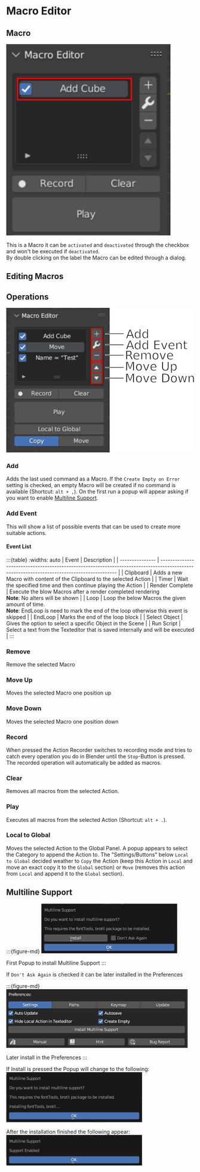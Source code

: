 # Macro Editor
## Macro
![Simple Macro](../images/Simple_Macro.svg)

This is a Macro it can be `activated` and `deactivated` through the checkbox and won't be executed if `deactivated`.\
By double clicking on the label the Macro can be edited through a dialog.

## Editing Macros

## Operations
![Alt text](../images/MacroEditorOperators.svg)

### Add 

Adds the last used command as a Macro. 
If the `Create Empty on Error` setting is checked, an empty Macro will be created if no command is available (Shortcut: `alt + ,`).
On the first run a popup will appear asking if you want to enable [Multiline Support](../panels/macro.md#multiline-support).

### Add Event

This will show a list of possible events that can be used to create more suitable actions.

#### Event List
:::{table}
:widths: auto
| Event           | Description                                                                                                                                |
| --------------- | ------------------------------------------------------------------------------------------------------------------------------------------ |
| Clipboard       | Adds a new Macro with content of the Clipboard to the selected Action                                                                      |
| Timer           | Wait the specified time and then continue playing the Action                                                                               |
| Render Complete | Execute the blow Macros after a render completed rendering <br> **Note**: No alters will be shown                                          |
| Loop            | Loop the below Macros the given amount of time. <br> **Note**: EndLoop is need to mark the end of the loop otherwise this event is skipped |
| EndLoop         | Marks the end of the loop block                                                                                                            |
| Select Object   | Gives the option to select a specific Object in the Scene                                                                                  |
| Run Script      | Select a text from the Texteditor that is saved internally and will be executed                                                            |
:::

### Remove

Remove the selected Macro

### Move Up

Moves the selected Macro one position up

### Move Down

Moves the selected Macro one position down

### Record
When pressed the Action Recorder switches to recording mode and tries to catch every operation you do in Blender until the `Stop`-Button is pressed.
The recorded operation will automatically be added as macros.

### Clear
Removes all macros from the selected Action.

### Play
Executes all macros from the selected Action (Shortcut: `alt + .`).

### Local to Global
Moves the selected Action to the Global Panel. A popup appears to select the Category to append the Action to.
The "Settings/Buttons" below `Local to Global` decided weather to `Copy` the Action (keep this Action in `Local` and move an exact copy it to the `Global` section) or `Move` (removes this action from `Local` and append it to the `Global` section).

## Multiline Support

:::{figure-md}
![Multiline Support Install](../images/MacroEditor_MultilineInstall.png)

First Popup to install Multiline Support
:::

If `Don't Ask Again` is checked it can be later installed in the Preferences

:::{figure-md}
![Multiline Preferences](../images/Preferences_SettingsMultiline.png)

Later install in the Preferences
:::

If Install is pressed the Popup will change to the following:\
![Multiline Installing](../images/MacroEditor_MultilineInstalling.png)

After the installation finished the following appear:\
![Multiline Installed](../images/MacroEditor_MultilineInstalled.pngstergrafik.png)